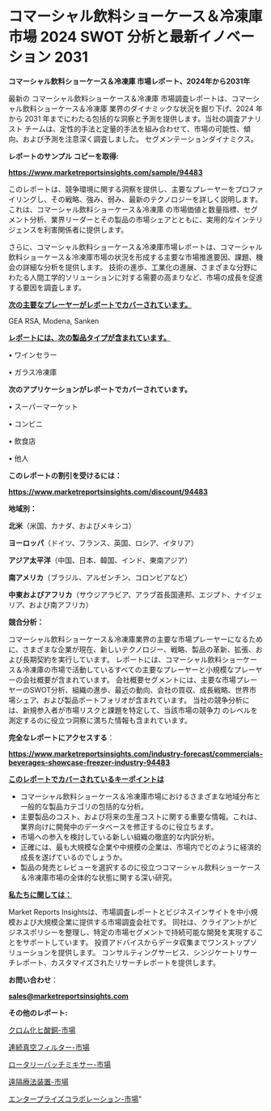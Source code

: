 # コマーシャル飲料ショーケース＆冷凍庫 市場 2024 SWOT 分析と最新イノベーション 2031

<strong>コマーシャル飲料ショーケース＆冷凍庫 市場レポート、2024年から2031年</strong>

最新の コマーシャル飲料ショーケース＆冷凍庫 市場調査レポートは、コマーシャル飲料ショーケース＆冷凍庫 業界のダイナミックな状況を掘り下げ、2024 年から 2031 年までにわたる包括的な洞察と予測を提供します。当社の調査アナリスト チームは、定性的手法と定量的手法を組み合わせて、市場の可能性、傾向、および予測を注意深く調査しました。 セグメンテーションダイナミクス。



<strong>レポートのサンプル コピーを取得:</strong> <a href=https://www.marketreportsinsights.com/sample/94483>

<strong><u>https://www.marketreportsinsights.com/sample/94483</u></strong></a>

このレポートは、競争環境に関する洞察を提供し、主要なプレーヤーをプロファイリングし、その戦略、強み、弱み、最新のテクノロジーを詳しく説明します。 これは、コマーシャル飲料ショーケース＆冷凍庫 の市場価値と数量指標、セグメント分析、業界リーダーとその製品の市場シェアとともに、実用的なインテリジェンスを利害関係者に提供します。

さらに、コマーシャル飲料ショーケース＆冷凍庫市場レポートは、コマーシャル飲料ショーケース＆冷凍庫市場の状況を形成する主要な市場推進要因、課題、機会の詳細な分析を提供します。 技術の進歩、工業化の進展、さまざまな分野にわたる人間工学的ソリューションに対する需要の高まりなど、市場の成長を促進する要因を調査します。



<strong><u>次の主要なプレーヤーがレポートでカバーされています。</u></strong>

GEA RSA, Modena, Sanken



<strong><u><b>レポートには、次の製品タイプが含まれています。</b></u></strong>

• ワインセラー

• ガラス冷凍庫



<strong><b>次のアプリケーションがレポートでカバーされています。</b></strong>

• スーパーマーケット

• コンビニ

• 飲食店

• 他人



<strong><b>このレポートの割引を受けるには：</b></strong><a href=https://www.marketreportsinsights.com/discount/94483>

<strong><u>https://www.marketreportsinsights.com/discount/94483</u></strong></a>



<strong>地域別：</strong>



<strong>北米</strong>（米国、カナダ、およびメキシコ）



<strong>ヨーロッパ</strong>（ドイツ、フランス、英国、ロシア、イタリア）



<strong>アジア太平洋</strong>（中国、日本、韓国、インド、東南アジア）



<strong>南アメリカ</strong>（ブラジル、アルゼンチン、コロンビアなど）



<strong>中東およびアフリカ</strong>（サウジアラビア、アラブ首長国連邦、エジプト、ナイジェリア、および南アフリカ）



<strong>競合分析：</strong>

コマーシャル飲料ショーケース＆冷凍庫業界の主要な市場プレーヤーになるために、さまざまな企業が現在、新しいテクノロジー、戦略、製品の革新、拡張、および長期契約を実行しています。 レポートには、コマーシャル飲料ショーケース＆冷凍庫の市場で活動しているすべての主要なプレーヤーと小規模なプレーヤーの会社概要が含まれています。 会社概要セグメントには、主要な市場プレーヤーのSWOT分析、組織の進歩、最近の動向、会社の買収、成長戦略、世界市場シェア、および製品ポートフォリオが含まれています。 当社の競争分析には、新規参入者が市場リスクと課題を特定して、当該市場の競争力 のレベルを測定するのに役立つ洞察に満ちた情報も含まれています。



<strong>完全なレポートにアクセスする</strong>：

<a href=https://www.marketreportsinsights.com/industry-forecast/commercials-beverages-showcase-freezer-industry-94483>

<strong><u>https://www.marketreportsinsights.com/industry-forecast/commercials-beverages-showcase-freezer-industry-94483</u></strong></a>



<strong><u><b>このレポートでカバーされているキーポイントは</b></u></strong>
<ul>
  <li>コマーシャル飲料ショーケース＆冷凍庫市場におけるさまざまな地域分布と一般的な製品カテゴリの包括的な分析。</li>
  <li>主要製品のコスト、および将来の生産コストに関する重要な情報。これは、業界向けに開発中のデータベースを修正するのに役立ちます。</li>
  <li>市場への参入を検討している新しい組織の徹底的な内訳分析。</li>
  <li>正確には、最も大規模な企業や中規模の企業は、市場内でどのように経済的成長を遂げているのでしょうか。</li>
  <li>製品の発売とレビューを選択するのに役立つコマーシャル飲料ショーケース＆冷凍庫市場の全体的な状態に関する深い研究。</li>
</ul>


<strong><u><b>私たちに関しては：</b></u></strong>

Market Reports Insightsは、市場調査レポートとビジネスインサイトを中小規模および大規模企業に提供する市場調査会社です。 同社は、クライアントがビジネスポリシーを整理し、特定の市場セグメントで持続可能な開発を実現することをサポートしています。 投資アドバイスからデータ収集までワンストップソリューションを提供します。 コンサルティングサービス、シンジケートリサーチレポート、カスタマイズされたリサーチレポートを提供します。



<strong><b>お問い合わせ</b></strong>：

<a href=mailto:sales@marketreportsinsights.com>

<strong><u>sales@marketreportsinsights.com</u></strong></a>



<strong>その他のレポート:</strong>

<a href=https://www.linkedin.com/pulse/クロム化ヒ酸銅-市場-2030-年までの需要に焦点を当てた-2023-年調査レポート-pr-news-hub-r0okc/>クロム化ヒ酸銅-市場</a>

<a href=https://www.linkedin.com/pulse/連続真空フィルター-市場-2023-競争分析と事業成長-2030-analytics-achievers-24-analysis-6b7bf/>連続真空フィルター-市場</a>

<a href=https://www.linkedin.com/pulse/ロータリーバッチミキサー-市場-2023-推進要因と成長機会-2030-exnqf/>ロータリーバッチミキサー-市場</a>

<a href=https://www.linkedin.com/pulse/遠隔療法装置-市場-2023-swot-分析と最新イノベーション-2030-ywxef/>遠隔療法装置-市場</a>

<a href=https://www.linkedin.com/pulse/エンタープライズコラボレーション-市場-2023-競争分析と事業成長-2030-pr-news-hub-8ijpf/>エンタープライズコラボレーション-市場</a>"
